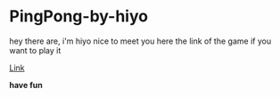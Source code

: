 # PingPong-by-hiyo
hey there are, i'm hiyo nice to meet you here the link of the game if you want to play it

[Link](https://hiyokun-d.github.io/PingPong-by-hiyo)

**have fun**
